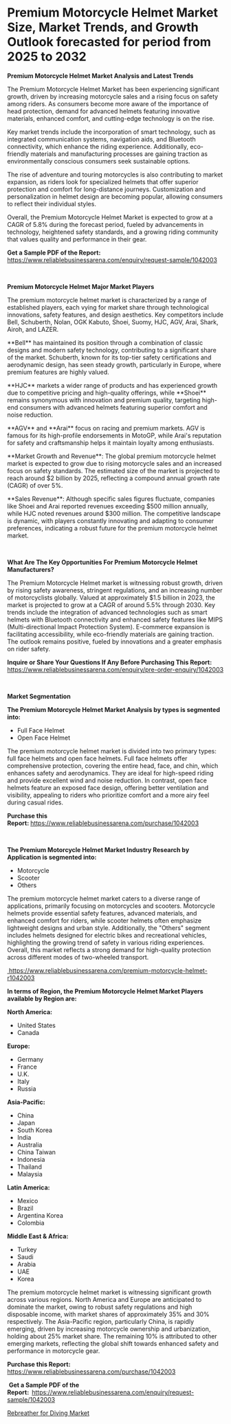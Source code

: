 <p><h1>Premium Motorcycle Helmet Market Size, Market Trends, and Growth Outlook forecasted for period from 2025 to 2032</h1></p><p><strong>Premium Motorcycle Helmet Market Analysis and Latest Trends</strong></p>
<p><p>The Premium Motorcycle Helmet Market has been experiencing significant growth, driven by increasing motorcycle sales and a rising focus on safety among riders. As consumers become more aware of the importance of head protection, demand for advanced helmets featuring innovative materials, enhanced comfort, and cutting-edge technology is on the rise. </p><p>Key market trends include the incorporation of smart technology, such as integrated communication systems, navigation aids, and Bluetooth connectivity, which enhance the riding experience. Additionally, eco-friendly materials and manufacturing processes are gaining traction as environmentally conscious consumers seek sustainable options. </p><p>The rise of adventure and touring motorcycles is also contributing to market expansion, as riders look for specialized helmets that offer superior protection and comfort for long-distance journeys. Customization and personalization in helmet design are becoming popular, allowing consumers to reflect their individual styles. </p><p>Overall, the Premium Motorcycle Helmet Market is expected to grow at a CAGR of 5.8% during the forecast period, fueled by advancements in technology, heightened safety standards, and a growing riding community that values quality and performance in their gear.</p></p>
<p><strong>Get a Sample PDF of the Report:&nbsp;</strong> <a href="https://www.reliablebusinessarena.com/enquiry/request-sample/1042003?utm_campaign=1943&utm_medium=2&utm_source=Github&utm_content=ia&utm_term=07022025&utm_id=premium-motorcycle-helmet">https://www.reliablebusinessarena.com/enquiry/request-sample/1042003</a></p>
<p>&nbsp;</p>
<p><strong>Premium Motorcycle Helmet Major Market Players</strong></p>
<p><p>The premium motorcycle helmet market is characterized by a range of established players, each vying for market share through technological innovations, safety features, and design aesthetics. Key competitors include Bell, Schuberth, Nolan, OGK Kabuto, Shoei, Suomy, HJC, AGV, Arai, Shark, Airoh, and LAZER.</p><p>**Bell** has maintained its position through a combination of classic designs and modern safety technology, contributing to a significant share of the market. Schuberth, known for its top-tier safety certifications and aerodynamic design, has seen steady growth, particularly in Europe, where premium features are highly valued.</p><p>**HJC** markets a wider range of products and has experienced growth due to competitive pricing and high-quality offerings, while **Shoei** remains synonymous with innovation and premium quality, targeting high-end consumers with advanced helmets featuring superior comfort and noise reduction.</p><p>**AGV** and **Arai** focus on racing and premium markets. AGV is famous for its high-profile endorsements in MotoGP, while Arai's reputation for safety and craftsmanship helps it maintain loyalty among enthusiasts. </p><p>**Market Growth and Revenue**: The global premium motorcycle helmet market is expected to grow due to rising motorcycle sales and an increased focus on safety standards. The estimated size of the market is projected to reach around $2 billion by 2025, reflecting a compound annual growth rate (CAGR) of over 5%.</p><p>**Sales Revenue**: Although specific sales figures fluctuate, companies like Shoei and Arai reported revenues exceeding $500 million annually, while HJC noted revenues around $300 million. The competitive landscape is dynamic, with players constantly innovating and adapting to consumer preferences, indicating a robust future for the premium motorcycle helmet market.</p></p>
<p>&nbsp;</p>
<p><strong>What Are The Key Opportunities For Premium Motorcycle Helmet Manufacturers?</strong></p>
<p><p>The Premium Motorcycle Helmet market is witnessing robust growth, driven by rising safety awareness, stringent regulations, and an increasing number of motorcyclists globally. Valued at approximately $1.5 billion in 2023, the market is projected to grow at a CAGR of around 5.5% through 2030. Key trends include the integration of advanced technologies such as smart helmets with Bluetooth connectivity and enhanced safety features like MIPS (Multi-directional Impact Protection System). E-commerce expansion is facilitating accessibility, while eco-friendly materials are gaining traction. The outlook remains positive, fueled by innovations and a greater emphasis on rider safety.</p></p>
<p><strong>Inquire or Share Your Questions If Any Before Purchasing This Report:</strong> <a href="https://www.reliablebusinessarena.com/enquiry/pre-order-enquiry/1042003?utm_campaign=1943&utm_medium=2&utm_source=Github&utm_content=ia&utm_term=07022025&utm_id=premium-motorcycle-helmet">https://www.reliablebusinessarena.com/enquiry/pre-order-enquiry/1042003</a></p>
<p>&nbsp;</p>
<p><strong>Market Segmentation</strong></p>
<p><strong>The Premium Motorcycle Helmet Market Analysis by types is segmented into:</strong></p>
<p><ul><li>Full Face Helmet</li><li>Open Face Helmet</li></ul></p>
<p><p>The premium motorcycle helmet market is divided into two primary types: full face helmets and open face helmets. Full face helmets offer comprehensive protection, covering the entire head, face, and chin, which enhances safety and aerodynamics. They are ideal for high-speed riding and provide excellent wind and noise reduction. In contrast, open face helmets feature an exposed face design, offering better ventilation and visibility, appealing to riders who prioritize comfort and a more airy feel during casual rides.</p></p>
<p><strong>Purchase this Report:&nbsp;</strong><a href="https://www.reliablebusinessarena.com/purchase/1042003?utm_campaign=1943&utm_medium=2&utm_source=Github&utm_content=ia&utm_term=07022025&utm_id=premium-motorcycle-helmet">https://www.reliablebusinessarena.com/purchase/1042003</a></p>
<p>&nbsp;</p>
<p><strong>The Premium Motorcycle Helmet Market Industry Research by Application is segmented into:</strong></p>
<p><ul><li>Motorcycle</li><li>Scooter</li><li>Others</li></ul></p>
<p><p>The premium motorcycle helmet market caters to a diverse range of applications, primarily focusing on motorcycles and scooters. Motorcycle helmets provide essential safety features, advanced materials, and enhanced comfort for riders, while scooter helmets often emphasize lightweight designs and urban style. Additionally, the "Others" segment includes helmets designed for electric bikes and recreational vehicles, highlighting the growing trend of safety in various riding experiences. Overall, this market reflects a strong demand for high-quality protection across different modes of two-wheeled transport.</p></p>
<p><a href="https://www.reliablebusinessarena.com/premium-motorcycle-helmet-r1042003?utm_campaign=1943&utm_medium=2&utm_source=Github&utm_content=ia&utm_term=07022025&utm_id=premium-motorcycle-helmet">&nbsp;https://www.reliablebusinessarena.com/premium-motorcycle-helmet-r1042003</a></p>
<p><strong>In terms of Region, the Premium Motorcycle Helmet Market Players available by Region are:</strong></p>
<p>
    <p> <strong> North America: </strong>
        <ul>
            <li>United States</li>
            <li>Canada</li>
        </ul>
        </p> 
    <p> <strong> Europe: </strong>
        <ul>
            <li>Germany</li>
            <li>France</li>
            <li>U.K.</li>
            <li>Italy</li>
            <li>Russia</li>
        </ul>
        </p> 
    <p> <strong> Asia-Pacific: </strong>
        <ul>
            <li>China</li>
            <li>Japan</li>
            <li>South Korea</li>
            <li>India</li>
            <li>Australia</li>
            <li>China Taiwan</li>
            <li>Indonesia</li>
            <li>Thailand</li>
            <li>Malaysia</li>
        </ul>
        </p> 
    <p> <strong> Latin America: </strong>
        <ul>
            <li>Mexico</li>
            <li>Brazil</li>
            <li>Argentina Korea</li>
            <li>Colombia</li>
        </ul>
        </p> 
    <p> <strong> Middle East & Africa: </strong>
        <ul>
            <li>Turkey</li>
            <li>Saudi</li>
            <li>Arabia</li>
            <li>UAE</li>
            <li>Korea</li>
        </ul>
    </p>
    </p>
<p><p>The premium motorcycle helmet market is witnessing significant growth across various regions. North America and Europe are anticipated to dominate the market, owing to robust safety regulations and high disposable income, with market shares of approximately 35% and 30% respectively. The Asia-Pacific region, particularly China, is rapidly emerging, driven by increasing motorcycle ownership and urbanization, holding about 25% market share. The remaining 10% is attributed to other emerging markets, reflecting the global shift towards enhanced safety and performance in motorcycle gear.</p></p>
<p><strong>Purchase this Report: </strong><a href="https://www.reliablebusinessarena.com/purchase/1042003?utm_campaign=1943&utm_medium=2&utm_source=Github&utm_content=ia&utm_term=07022025&utm_id=premium-motorcycle-helmet">https://www.reliablebusinessarena.com/purchase/1042003</a></p>
<p>&nbsp;<strong>Get a Sample PDF of the Report:&nbsp;&nbsp;</strong><a href="https://www.reliablebusinessarena.com/enquiry/request-sample/1042003?utm_campaign=1943&utm_medium=2&utm_source=Github&utm_content=ia&utm_term=07022025&utm_id=premium-motorcycle-helmet">https://www.reliablebusinessarena.com/enquiry/request-sample/1042003</a></p>
<p><strong></strong></p>
<p><p><a href="https://github.com/JakirUddin511/Market-Research-Report-List-1/blob/main/rebreather-for-diving-market.md?utm_campaign=1943&utm_medium=2&utm_source=Github&utm_content=ia&utm_term=07022025&utm_id=premium-motorcycle-helmet">Rebreather for Diving Market</a></p></p>